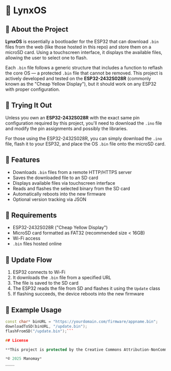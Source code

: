 # 🦊 LynxOS

## 📖 About the Project

**LynxOS** is essentially a bootloader for the ESP32 that can download `.bin` files from the web (like those hosted in this repo) and store them on a microSD card. Using a touchscreen interface, it displays the available files, allowing the user to select one to flash.

Each `.bin` file follows a generic structure that includes a function to reflash the core OS — a protected `.bin` file that cannot be removed. This project is actively developed and tested on the **ESP32-2432S028R** (commonly known as the "Cheap Yellow Display"), but it should work on any ESP32 with proper configuration.

## 🚀 Trying It Out

Unless you own an **ESP32-2432S028R** with the exact same pin configuration required by this project, you'll need to download the `.ino` file and modify the pin assignments and possibly the libraries.

For those using the ESP32-2432S028R, you can simply download the `.ino` file, flash it to your ESP32, and place the OS `.bin` file onto the microSD card.

## 📌 Features

- Downloads `.bin` files from a remote HTTP/HTTPS server  
- Saves the downloaded file to an SD card  
- Displays available files via touchscreen interface  
- Reads and flashes the selected binary from the SD card  
- Automatically reboots into the new firmware  
- Optional version tracking via JSON  

## 🧰 Requirements

- ESP32-2432S028R ("Cheap Yellow Display")  
- MicroSD card formatted as FAT32 (recommended size < 16GB)  
- Wi-Fi access  
- `.bin` files hosted online  

## 🔄 Update Flow

1. ESP32 connects to Wi-Fi  
2. It downloads the `.bin` file from a specified URL  
3. The file is saved to the SD card  
4. The ESP32 reads the file from SD and flashes it using the `Update` class  
5. If flashing succeeds, the device reboots into the new firmware  

## 🧪 Example Usage

```cpp
const char* binURL = "https://yourdomain.com/firmware/appname.bin";
downloadToSD(binURL, "/update.bin");
flashFromSD("/update.bin");```

## License

**This project is protected by the Creative Commons Attribution-NonCommercial 4.0 International License**

*© 2025 Manomay*
____

